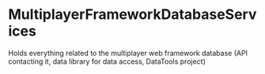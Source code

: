 # MultiplayerFrameworkDatabaseServices
Holds everything related to the multiplayer web framework database (API contacting it, data library for data access, DataTools project)
